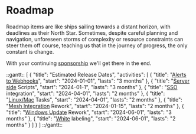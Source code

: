 # Roadmap

Roadmap items are like ships sailing towards a distant horizon, with deadlines as their North Star. Sometimes, despite careful planning and navigation, unforeseen storms of complexity or resource constraints can steer them off course, teaching us that in the journey of progress, the only constant is change.

With your continuing [sponsorship](sponsor.md#sponsor-with-stripe-or-paypal) we'll get there in the end.

::gantt::
[
    {
        "title": "Estimated Release Dates",
        "activities": [
            {
                "title": "[Alerts to Webhooks](https://github.com/amidaware/tacticalrmm/issues/1222)",
                "start": "2024-01-01",
                "lasts": "3 months"
            },
            {
                "title": "[Server side](https://github.com/amidaware/tacticalrmm/issues/1316) Scripts",
                "start": "2024-01-1",
                "lasts": "3 months"
            },
            {
                "title": "[SSO](https://github.com/amidaware/tacticalrmm/issues/508) integration",
                "start": "2024-04-01",
                "lasts": "2 months"
            },
            {
                "title": "[Linux/Mac](https://github.com/amidaware/tacticalrmm/discussions/1692) Tasks",
                "start": "2024-04-01",
                "lasts": "2 months"
            },
            {
                "title": "[Mesh Integration](https://docs.tacticalrmm.com/mesh_integration/#security-implications) Rework",
                "start": "2024-01-15",
                "lasts": "2 months"
            },
            {
                "title": "[Windows Update](https://github.com/amidaware/tacticalrmm/issues/1188) Rework",
                "start": "2024-06-01",
                "lasts": "3 months"
            },
            {
                "title": "[White](https://github.com/amidaware/tacticalrmm/issues/463) labeling",
                "start": "2024-06-01",
                "lasts": "2 months"
            }
        ]
    }
]
::/gantt::
